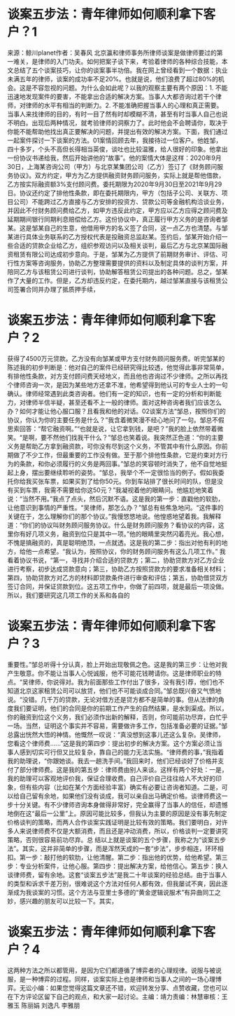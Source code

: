 # 谈案五步法：青年律师如何顺利拿下客户？1

来源：鲸川planet作者：吴春风 北京瀛和律师事务所律师谈案是做律师要过的第一难关，是律师的入门功夫。如何把案子谈下来，考验着律师的各种综合技能，本文总结了五个谈案技巧，让你的谈案事半功倍。我在网上曾经看到一个数据：执业未满五年的律师，谈案的成功率不足20%。也就是说，他们浪费了超过80%的机会。这是不容忽视的问题。为什么会如此呢？以我的观察主要有两个原因：1. 不能迅速地发现案件的要害，不能拿出合适的解决方案。当事人大都咨询过若干个律师，对律师的水平有相当的判断力。2. 不能准确把握当事人的心理和真正需要。当事人来找律师的目的，有时一目了然有时却模糊不清，甚至有时当事人自己也说不明白。出现后两种情况，就考验律师的洞察力了。此时他会不会聘请你，取决于你能不能帮助他找出真正要解决的问题，并提出有效的解决方案。下面，我们通过一起案件探讨一下谈案的方法。01案情回顾去年，我接待过一位客户。他姓邹，四十多岁，个头不高但长得相当英俊，谈吐也比较温雅，给人很好的印象。他拿出一份协议书递给我，然后开始讲他的“故事”。他的案情大体是这样：2020年9月30日，上海某咨询公司（甲方）与北京某集团公司（乙方）签订了《财务顾问服务协议》。双方约定，甲方为乙方提供融资财务顾问服务，实际上就是帮他借款，乙方按实际融资额3%支付顾问费。委托期限为2020年9月30日至2021年9月29日。协议还约定了排他性条款，即在委托期限内，甲方（包括子公司、关联方、项目公司）不能跨过乙方直接与乙方安排的投资方、贷款公司等金融机构洽谈业务，并因此不付财务顾问费给乙方，如甲方违反此约定，甲方应以乙方应得之顾问费及延期期间银行同期利息赔偿给乙方。这份协议中，真正履行甲方义务的是咨询者邹某。这是邹某自己的生意，他借用甲方的名义签了合同，这一点乙方也清楚。与邹某进行具体业务联系的乙方授权代表是投融资总监赵某。签约后，邹某开始介绍一些合适的贷款企业给乙方，组织参观访问以及相关谈判，最后乙方与北京某国际融资租赁有限公司达成初步意向。于是，邹某为乙方提供了前期财务审计、评估、可行性方案等咨询服务，协助乙方整理需要提供的资料以及制定具体的谈判方案，并陪同乙方与该租赁公司进行谈判，协助解答租赁公司提出的各种问题。总之，邹某作了大量的工作。但是，乙方却违反约定，在委托期内，越过邹某直接与该租赁公司签署合同并办理了抵质押手续，

# 谈案五步法：青年律师如何顺利拿下客户？2

获得了4500万元贷款。乙方没有向邹某或甲方支付财务顾问服务费。听完邹某的陈述我的初步判断是：他对自己的案件已经研究得比较透，他觉得此事非常简单，有排他性条款，对方支付顾问费天经地义，而且他也咨询过不少律师。之所以再找个律师咨询一次，是因为某些地方还拿不准，他希望得到他认可的专业人士的一句确认。律师经常遇到此类咨询者。他们有一定的知识，也有一定的分析和判断能力，对律师半信半疑，甚至还看不上一般的律师。面对这种咨询者我们应该怎么办？如何才能让他心服口服？且看我和他的对话。02谈案方法“邹总，按照你们的协议，你认为你的主要任务是什么？”我含着微笑漫不经心地问了一句。邹总不假思索回答：“帮它融资啊。”“也就是说，让它拿到钱，是吧？”我的脸上依然带着微笑。“是啊，要不然他们找我干什么？”邹总也笑着说。我突然正色道：“你的主要义务是帮助乙方拿到融资款，可你没有尽到这个义务，不管其中有什么原因。你前期做了不少工作，但最重要的工作没有做。至于那个排他性条款，它是约束对方行为的条款，和你必须履行的义务是两回事。”邹总的笑容顿时消失了，他不自觉地挺起上身，摆出要继续聆听的姿势。“邹总，我举个不一定很恰当的例子。假如我委托你给我买张车票，如果买到了给你50元。你到车站排了很长时间的队，但是没有买到车票，我需不需要给你这50元？”我凝视着他的眼睛问。他尴尬地笑着说：“当然不用。”我点了点头，然后沉默不语。这是我的第一步：直戳他的软肋，让他意识到事情的严重性。“吴律师，那怎么办？”邹总有些焦急地问。“这件事的关键在于，怎么理解你们的那个协议。”我慢悠悠地说。他惶惑地望着我。我解释道：“你们的协议叫财务顾问服务协议。什么是财务顾问服务？看协议的内容，这里你有好几项义务，融资到位只是其中一项。”他的眼睛里突然闪着亮光。我心想，不愧是搞融资的，真是聪明绝顶，一点就透。这是我的第二步：指出对他有利的地方，给他一点希望。“我认为，按照协议，你的财务顾问服务有这么几项工作。” 我看着协议书说，“第一，寻找并介绍合适的贷款方；第二，协助贷款方对乙方企业进行考察，初步达成贷款意向；第三，协助乙方按照贷款方的要求准备相关材料；第四，协助贷款方对乙方的材料即贷款条件进行审查和评估；第五，协助借贷双方签订合同，并保证贷款到位。这五项工作中，你做了前四项，就是最后一项没做。所以，我们要研究这几项工作的关系和各自的

# 谈案五步法：青年律师如何顺利拿下客户？3

重要性。”邹总听得十分认真，脸上开始出现敬佩之色。这是我的第三步：让他对我产生敬意。你不能让当事人心悦诚服，他不可能花钱聘请你。这是律师职业的特点。“吴律师，你说得对。我为前面那些工作付出了很多，没有我引荐，他们也不知道北京这家租赁公司可以放贷，他们也不可能谈成合同。”邹总既兴奋又气愤地说。“没错。几千万的贷款，无论对借方还是贷方都不是简单的事。但从法律的角度我们要证明，他们的合同是你的前期工作产生的自然结果，是水到渠成。所以，你的融资到位这个义务，我们必须作出新的解释，否则，你可能前功尽弃，白忙乎一场。当然，证明这个事实并不容易，需要做许多工作，包括准备必要的证据。”邹总露出恍然大悟的神情。他慨然一叹说：“真没想到这事儿还这么复杂。吴律师，您看这个律师费......”这是我的第四步：提出初步的解决方案。这个方案必须让当事人感到切实可行但又比较复杂，靠自己的能力无法实施。“律师费的事，”我指着我的助理说，“你跟她谈。我去一趟洗手间。”我回来时，他们已经谈好了价格并支付了部分律师费。这是我的第五步：律师费由别人来谈。这样有两个好处：一是，我的助理可以客观地评价我，保证合理收费。自己评价自己往往给人不大好的印象，但有些内容（比如在某个方面经验丰富）确实有必要让咨询者知道。二是，可以给自己留有余地，如果他们没有谈成，我可以亲自出马确定价格。谈律师费这一步十分关键。有不少律师咨询本身做得非常好，完全赢得了当事人的信任，却遗憾地倒在这“最后一公里”上。原因可能比较多，但我认为主要的原因是没有事先制定价格谈判的策略，而两人合作谈案实践证明是比较有效的策略。我们要明白，对许多人来说律师费不仅是大额消费，而且还是冲动消费，所以，价格谈判一定要讲究策略，否则很容易前功尽弃。总 结以上就是谈案的五个步骤，我称之为“谈案五步法”。其实，这并非简单的步骤，而是浑然天成的一套“步法”，步步相连，环环相扣。第一步：敲打他的软肋，让他清醒。第二步：指出他的优势，给他希望。第三步：专业分析案件，让他心服。第四步：提出解决方案，给他信心。第五步：换人谈律师费，留有余地。这套“谈案五步法”是我二十年谈案的经验总结。由于当事人的类型和诉求千差万别，很难说这个方法对任何人都有效，但我屡试不爽，因此逐渐成为我谈案的习惯。这个方法与亚里士多德的“黄金逻辑说服术”有异曲同工之妙，感兴趣的朋友可以比较一下。其实，

# 谈案五步法：青年律师如何顺利拿下客户？4

这两种方法之所以都管用，是因为它们都遵循了博弈者的心理规律。说服与被说服，是一种博弈的过程。同样，谈案实际上也是律师和当事人之间的一场心理博弈。无讼小编：如果您觉得这篇文章还不错，欢迎转发分享、点赞收藏，您也可以在下方评论区留下自己的观点，和大家一起讨论。主编：靖力责编：林慧审核：王雅玉 陈丽娟 刘逸凡 李雅朋

